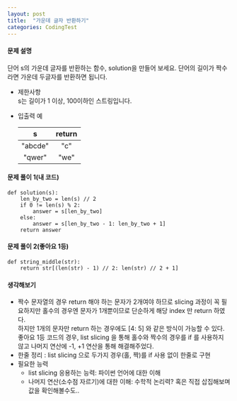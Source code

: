 ```yaml
---
layout: post
title:  "가운데 글자 반환하기"
categories: CodingTest
---
```

#### 문제 설명

단어 s의 가운데 글자를 반환하는 함수, solution을 만들어 보세요. 단어의 길이가 짝수라면 가운데 두글자를 반환하면 됩니다.

-   제한사항  
    s는 길이가 1 이상, 100이하인 스트링입니다.
-   입출력 예
    
    | s | return |
    | :-: | :-: |
    | "abcde" | "c" |
    | "qwer" | "we" |
    

#### 문제 풀이 1(내 코드)

```
def solution(s):
    len_by_two = len(s) // 2
    if 0 != len(s) % 2:
        answer = s[len_by_two]
    else:
        answer = s[len_by_two - 1: len_by_two + 1]
    return answer
```

#### 문제 풀이 2(좋아요 1등)

```
def string_middle(str):
    return str[(len(str) - 1) // 2: len(str) // 2 + 1]
```

#### 생각해보기

-   짝수 문자열의 경우 return 해야 하는 문자가 2개여야 하므로 slicing 과정이 꼭 필요하지만 홀수의 경우엔 문자가 1개뿐이므로 단순하게 해당 index 만 return 하였다.  
    하지만 1개의 문자만 return 하는 경우에도 \[4: 5\] 와 같은 방식이 가능할 수 있다.  
    좋아요 1등 코드의 경우, list slicing 을 통해 홀수와 짝수의 경우를 if 를 사용하지 않고 나머지 연산에 -1, +1 연산을 통해 해결해주었다.
-   한줄 정리 : list slicing 으로 두가지 경우(홀, 짝)를 if 사용 없이 한줄로 구현
-   필요한 능력
    -   list slicing 응용하는 능력: 파이썬 언어에 대한 이해
    -   나머지 연산(소수점 자르기)에 대한 이해: 수학적 논리력? 혹은 직접 삽집해보며 값을 확인해볼수도..